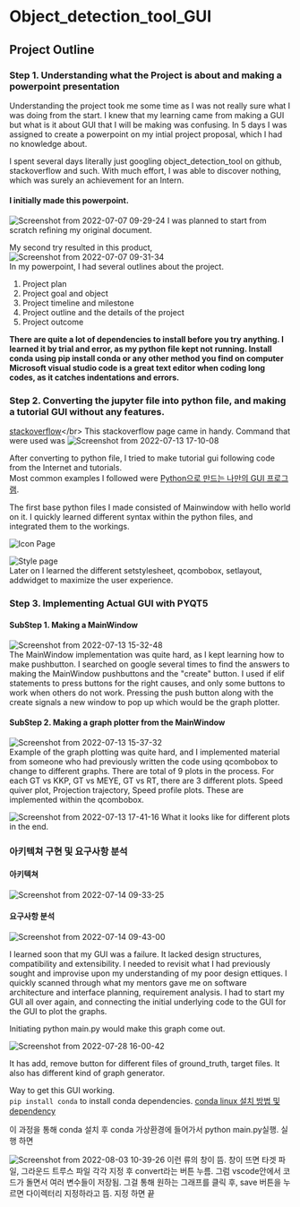 # Object_detection_tool_GUI


## Project Outline


### Step 1. Understanding what the Project is about and making a powerpoint presentation 

Understanding the project took me some time as I was not really sure what I was doing from the start.
I knew that my learning came from making a GUI but what is it about GUI that I will be making was confusing. In 5 days I was assigned to create a powerpoint on my intial project proposal, which I had no knowledge about.

I spent several days literally just googling object_detection_tool on github, stackoverflow and such. With much effort, I was able to discover nothing, which was surely an achievement for an Intern.

#### I initially made this powerpoint.

![Screenshot from 2022-07-07 09-29-24](https://user-images.githubusercontent.com/61016872/177664285-a83dbb11-08da-418b-81f3-5673863577cf.png)
 I was planned to start from scratch refining my original document.

My second try resulted in this product,
![Screenshot from 2022-07-07 09-31-34](https://user-images.githubusercontent.com/61016872/177664531-dd17921a-248c-43bc-8f84-1997f283d0ec.png)
<br />
In my powerpoint, I had several outlines about the project.
  1. Project plan
  2. Project goal and object
  3. Project timeline and milestone
  4. Project outline and the details of the project
  5. Project outcome

**There are quite a lot of dependencies to install before you try anything. 
I learned it by trial and error, as my python file kept not running.
Install conda using pip install conda or any other method you find on computer
</br>Microsoft visual studio code is a great text editor when coding long codes, as it catches indentations and errors.**

### Step 2. Converting the jupyter file into python file, and making a tutorial GUI without any features.

[stackoverflow](https://stackoverflow.com/questions/37797709/convert-json-ipython-notebook-ipynb-to-py-file#:~:text=From%20the%20notebook%20menu%20you,py'%20option.)</br>
This stackoverflow page came in handy.
Command that were used was 
![Screenshot from 2022-07-13 17-10-08](https://user-images.githubusercontent.com/61016872/178684328-729700e9-2312-45d5-aecc-02895db97c07.png)

After converting to python file, I tried to make tutorial gui following code from the Internet and tutorials.</br>
Most common examples I followed were [Python으로 만드는 나만의 GUI 프로그램](https://wikidocs.net/book/2165).

The first base python files I made consisted of Mainwindow with hello world on it. I quickly learned different syntax within the python files, and integrated them to the workings. 

![Icon Page](https://user-images.githubusercontent.com/61016872/178687073-dcdc7113-79d6-4ba0-9bb2-f547b51697c1.png)

![Style page](https://user-images.githubusercontent.com/61016872/178687256-d565aa97-544d-4f68-8e89-3d927d5f461a.png)
</br>Later on I learned the different setstylesheet, qcombobox, setlayout, addwidget to maximize the user experience.

### Step 3. Implementing Actual GUI with PYQT5



#### SubStep 1. Making a MainWindow

![Screenshot from 2022-07-13 15-32-48](https://user-images.githubusercontent.com/61016872/178687654-02191605-8e3c-4ca3-8d6d-a746e60026d4.png)</br>
The MainWindow implementation was quite hard, as I kept learning how to make pushbutton. I searched on google several times to find the answers to making the MainWindow pushbuttons and the "create" button. I used if elif statements to press buttons for the right causes, and only some buttons to work when others do not work. Pressing the push button along with the create signals a new window to pop up which would be the graph plotter. 


#### SubStep 2. Making a graph plotter from the MainWindow
![Screenshot from 2022-07-13 15-37-32](https://user-images.githubusercontent.com/61016872/178689391-8e900f16-7efb-4a5a-9278-1b5e7b713e1e.png)</br>
Example of the graph plotting was quite hard, and I implemented material from someone who had previously written the code using qcombobox to change to different graphs. There are total of 9 plots in the process. For each GT vs KKP, GT vs MEYE, GT vs RT, there are 3 different plots. Speed quiver plot, Projection trajectory, Speed profile plots. These are implemented within the qcombobox.


![Screenshot from 2022-07-13 17-41-16](https://user-images.githubusercontent.com/61016872/178690412-11761c00-9647-4cec-adaf-b5efcffb7790.png)
What it looks like for different plots in the end.

### 아키텍쳐 구현 및 요구사항 분석

#### 아키텍쳐
![Screenshot from 2022-07-14 09-33-25](https://user-images.githubusercontent.com/61016872/178860730-891733f2-ff4c-4bf1-ad9b-a76d7dea2931.png)

#### 요구사항 분석
![Screenshot from 2022-07-14 09-43-00](https://user-images.githubusercontent.com/61016872/178860790-c5957ca0-48a8-4d3a-b187-9867670ca310.png)

I learned soon that my GUI was a failure. It lacked design structures, compatibility and extensibility. I needed to revisit what I had previously sought and improvise upon my understanding of my poor design ettiques. I quickly scanned through what my mentors gave me on software architecture and interface planning, requirement analysis.
I had to start my GUI all over again, and connecting the initial underlying code to the GUI for the GUI to plot the graphs.

Initiating python main.py would make this graph come out.

![Screenshot from 2022-07-28 16-00-42](https://user-images.githubusercontent.com/61016872/182328142-37437f2a-75cb-4f0d-8d02-713af0d466a7.png)

It has add, remove button for different files of ground_truth, target files. It also has different kind of graph generator.

Way to get this GUI working. <br />```pip install conda``` to install conda dependencies. 
[conda linux 설치 방법 및 dependency](https://dambi-ml.tistory.com/6)

이 과정을 통해 conda 설치 후 conda 가상환경에 들어가서 python main.py실행. 실행 하면 



![Screenshot from 2022-08-03 10-39-26](https://user-images.githubusercontent.com/61016872/182538731-94065ead-feac-480a-a89c-17363e905e65.png)
이런 류의 창이 뜸. 창이 뜨면 타겟 파일, 그라운드 트루스 파일 각각 지정 후 convert라는 버튼 누름. 그럼 vscode안에서 코드가 돌면서 여러 변수들이 저장됨. 그걸 통해 원하는 그래프를 클릭 후, save 버튼을 누르면 다이렉터리 지정하라고 뜸. 지정 하면 끝





